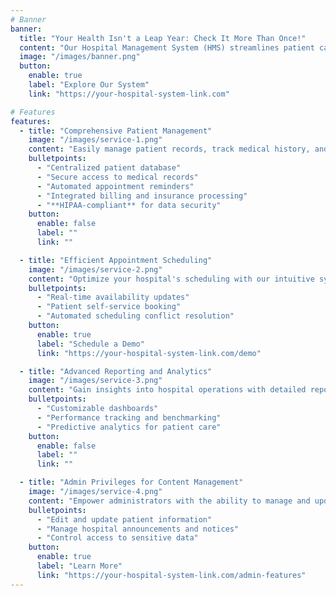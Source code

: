 ```yaml
---
# Banner
banner:
  title: "Your Health Isn't a Leap Year: Check It More Than Once!"
  content: "Our Hospital Management System (HMS) streamlines patient care, appointment scheduling, and hospital operations, ensuring efficient and effective healthcare delivery."
  image: "/images/banner.png"
  button:
    enable: true
    label: "Explore Our System"
    link: "https://your-hospital-system-link.com"

# Features
features:
  - title: "Comprehensive Patient Management"
    image: "/images/service-1.png"
    content: "Easily manage patient records, track medical history, and ensure seamless communication between departments."
    bulletpoints:
      - "Centralized patient database"
      - "Secure access to medical records"
      - "Automated appointment reminders"
      - "Integrated billing and insurance processing"
      - "**HIPAA-compliant** for data security"
    button:
      enable: false
      label: ""
      link: ""

  - title: "Efficient Appointment Scheduling"
    image: "/images/service-2.png"
    content: "Optimize your hospital's scheduling with our intuitive system that reduces wait times and maximizes resource utilization."
    bulletpoints:
      - "Real-time availability updates"
      - "Patient self-service booking"
      - "Automated scheduling conflict resolution"
    button:
      enable: true
      label: "Schedule a Demo"
      link: "https://your-hospital-system-link.com/demo"

  - title: "Advanced Reporting and Analytics"
    image: "/images/service-3.png"
    content: "Gain insights into hospital operations with detailed reports and analytics to improve decision-making and patient outcomes."
    bulletpoints:
      - "Customizable dashboards"
      - "Performance tracking and benchmarking"
      - "Predictive analytics for patient care"
    button:
      enable: false
      label: ""
      link: ""

  - title: "Admin Privileges for Content Management"
    image: "/images/service-4.png"
    content: "Empower administrators with the ability to manage and update system content, ensuring information is always current and relevant."
    bulletpoints:
      - "Edit and update patient information"
      - "Manage hospital announcements and notices"
      - "Control access to sensitive data"
    button:
      enable: true
      label: "Learn More"
      link: "https://your-hospital-system-link.com/admin-features"
---
```

